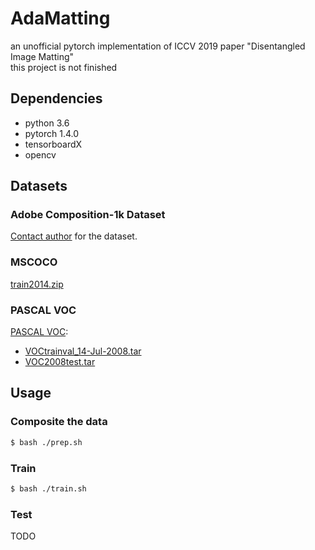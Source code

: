 # AdaMatting
an unofficial pytorch implementation of ICCV 2019 paper "Disentangled Image Matting"  
this project is not finished

## Dependencies
+ python 3.6  
+ pytorch 1.4.0  
+ tensorboardX  
+ opencv  

## Datasets
### Adobe Composition-1k Dataset
[Contact author](https://sites.google.com/view/deepimagematting) for the dataset.  
### MSCOCO
[train2014.zip](http://images.cocodataset.org/zips/train2014.zip)  
### PASCAL VOC
[PASCAL VOC](http://host.robots.ox.ac.uk/pascal/VOC/):  
+ [VOCtrainval_14-Jul-2008.tar](http://host.robots.ox.ac.uk/pascal/VOC/voc2008/VOCtrainval_14-Jul-2008.tar)  
+ [VOC2008test.tar](http://host.robots.ox.ac.uk/pascal/VOC/voc2008/index.html)  

## Usage
### Composite the data
```bash
$ bash ./prep.sh
```
### Train
```bash
$ bash ./train.sh
```
### Test
TODO
